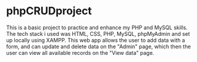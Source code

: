 # phpCRUDproject
This is a basic project to practice and enhance my PHP and MySQL skills. The tech stack i used was HTML, CSS, PHP, MySQL, phpMyAdmin and set up locally using XAMPP. This web app allows the user to add data with a form, and can update and delete data on the "Admin" page, which then the user can view all available records on the "View data" page.
